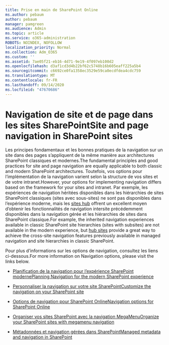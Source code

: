 ```yaml
---
title: Prise en main de SharePoint Online
ms.author: pebaum
author: pebaum
manager: pamgreen
ms.audience: Admin
ms.topic: article
ms.service: o365-administration
ROBOTS: NOINDEX, NOFOLLOW
localization_priority: Normal
ms.collection: Adm_O365
ms.custom: ''
ms.assetid: 7ae05f21-eb16-4d71-9e19-4f097eb100d2
ms.openlocfilehash: d3af1cd3d4b22bf62c5748b16b605eaff225a5b4
ms.sourcegitcommit: c6692ce0fa1358ec3529e59ca0ecdfdea4cdc759
ms.translationtype: MT
ms.contentlocale: fr-FR
ms.lasthandoff: 09/14/2020
ms.locfileid: "47670686"
---
```

# <a name="site-and-page-navigation-in-sharepoint-sites"></a><span data-ttu-id="2d4e1-102">Navigation de site et de page dans les sites SharePoint</span><span class="sxs-lookup"><span data-stu-id="2d4e1-102">Site and page navigation in SharePoint sites</span></span>

<span data-ttu-id="2d4e1-103">Les principes fondamentaux et les bonnes pratiques de la navigation sur un site dans des pages s’appliquent de la même manière aux architectures SharePoint classiques et modernes.</span><span class="sxs-lookup"><span data-stu-id="2d4e1-103">The fundamental principles and good practices for site and page navigation are equally applicable to both classic and modern SharePoint architectures.</span></span> <span data-ttu-id="2d4e1-104">Toutefois, vos options pour l’implémentation de la navigation varient selon la structure de vos sites et de votre intranet.</span><span class="sxs-lookup"><span data-stu-id="2d4e1-104">However, your options for implementing navigation differs based on the framework for your sites and intranet.</span></span> <span data-ttu-id="2d4e1-105">Par exemple, les expériences de navigation héritées disponibles dans les hiérarchies de sites SharePoint classiques (sites avec sous-sites) ne sont pas disponibles dans l’expérience moderne, mais les [sites hub](https://support.office.com/article/fe26ae84-14b7-45b6-a6d1-948b3966427f) offrent un excellent moyen d’obtenir les fonctionnalités de navigation intersite précédemment disponibles dans la navigation gérée et les hiérarchies de sites dans SharePoint classique.</span><span class="sxs-lookup"><span data-stu-id="2d4e1-105">For example, the inherited navigation experiences available in classic SharePoint site hierarchies (sites with subsites) are not available in the modern experience, but [hub sites](https://support.office.com/article/fe26ae84-14b7-45b6-a6d1-948b3966427f) provide a great way to achieve the cross-site navigation features previously available in managed navigation and site hierarchies in classic SharePoint.</span></span>

 <span data-ttu-id="2d4e1-106">Pour plus d’informations sur les options de navigation, consultez les liens ci-dessous.</span><span class="sxs-lookup"><span data-stu-id="2d4e1-106">For more information on Navigation options, please visit the links below.</span></span>

 - [<span data-ttu-id="2d4e1-107">Planification de la navigation pour l’expérience SharePoint moderne</span><span class="sxs-lookup"><span data-stu-id="2d4e1-107">Planning Navigation for the modern SharePoint experience</span></span>](https://docs.microsoft.com/sharepoint/plan-navigation-modern-experience)

- [<span data-ttu-id="2d4e1-108">Personnaliser la navigation sur votre site SharePoint</span><span class="sxs-lookup"><span data-stu-id="2d4e1-108">Customize the navigation on your SharePoint site</span></span>](https://support.office.com/article/customize-the-navigation-on-your-sharepoint-site-3cd61ae7-a9ed-4e1e-bf6d-4655f0bf25ca)

- [<span data-ttu-id="2d4e1-109">Options de navigation pour SharePoint Online</span><span class="sxs-lookup"><span data-stu-id="2d4e1-109">Navigation options for SharePoint Online</span></span>](https://docs.microsoft.com/office365/enterprise/navigation-options-for-sharepoint-online)
 
- [<span data-ttu-id="2d4e1-110">Organiser vos sites SharePoint avec la navigation MegaMenu</span><span class="sxs-lookup"><span data-stu-id="2d4e1-110">Organize your SharePoint sites with megamenu navigation</span></span>](https://techcommunity.microsoft.com/t5/Microsoft-SharePoint-Blog/Organize-your-SharePoint-sites-with-megamenu-navigation-and-new/ba-p/328068)

- [<span data-ttu-id="2d4e1-111">Métadonnées et navigation gérées dans SharePoint</span><span class="sxs-lookup"><span data-stu-id="2d4e1-111">Managed metadata and navigation in SharePoint</span></span>](https://docs.microsoft.com/sharepoint/dev/general-development/managed-metadata-and-navigation-in-sharepoint)


